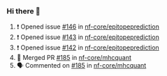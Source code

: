 ### Hi there 👋

<!--START_SECTION:activity-->
1. ❗️ Opened issue [#146](https://github.com/nf-core/epitopeprediction/issues/146) in [nf-core/epitopeprediction](https://github.com/nf-core/epitopeprediction)
2. ❗️ Opened issue [#143](https://github.com/nf-core/epitopeprediction/issues/143) in [nf-core/epitopeprediction](https://github.com/nf-core/epitopeprediction)
3. ❗️ Opened issue [#142](https://github.com/nf-core/epitopeprediction/issues/142) in [nf-core/epitopeprediction](https://github.com/nf-core/epitopeprediction)
4. 🎉 Merged PR [#185](https://github.com/nf-core/mhcquant/pull/185) in [nf-core/mhcquant](https://github.com/nf-core/mhcquant)
5. 🗣 Commented on [#185](https://github.com/nf-core/mhcquant/issues/185) in [nf-core/mhcquant](https://github.com/nf-core/mhcquant)
<!--END_SECTION:activity-->
